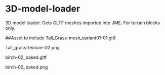 # 3D-model-loader
3D model loader. Gets GLTF meshes imported into JME. For terrain blocks only.

##Asset to include
Tall_Grass-mesh_variant01-01.gltf

Tall_grass-texture-02.png

birch-02_baked.gltf

birch-02_baked.png
